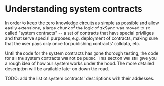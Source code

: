 # Understanding system contracts

In order to keep the zero knowledge circuits as simple as possible and allow easily extensions, a large chunk of the logic of zkSync was moved to so called "system contracts" -- a set of contracts that have special priviliges and that serve special purposes, e.g. deployment of contracts, making sure that the user pays only once for publishing contracts' calldata, etc.

Until the code for the system contracts has gone thorough testing, the code for all the system contracts will not be public. This section will still give you a rough idea of how our system works under the hood. The more detailed description will be available later on down the road.

TODO: add the list of system contracts' descriptions with their addresses.
